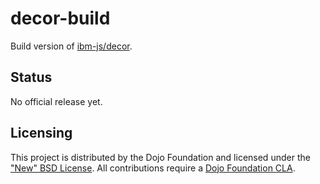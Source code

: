 # decor-build

Build version of [ibm-js/decor](https://github.com/ibm-js/decor).

## Status

No official release yet.
 
## Licensing

This project is distributed by the Dojo Foundation and licensed under the ["New" BSD License](./LICENSE).
All contributions require a [Dojo Foundation CLA](http://dojofoundation.org/about/claForm).
